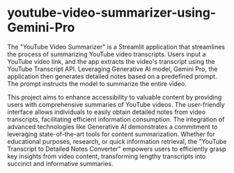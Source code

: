 # youtube-video-summarizer-using-Gemini-Pro
The "YouTube Video Summarizer" is a Streamlit application that streamlines the process of summarizing YouTube video transcripts. Users input a YouTube video link, and the app extracts the video's transcript using the YouTube Transcript API. Leveraging Generative AI model, Gemini Pro, the application then generates detailed notes based on a predefined prompt. The prompt instructs the model to summarize the entire video.

This project aims to enhance accessibility to valuable content by providing users with comprehensive summaries of YouTube videos. The user-friendly interface allows individuals to easily obtain detailed notes from video transcripts, facilitating efficient information consumption. The integration of advanced technologies like Generative AI demonstrates a commitment to leveraging state-of-the-art tools for content summarization. Whether for educational purposes, research, or quick information retrieval, the "YouTube Transcript to Detailed Notes Converter" empowers users to efficiently grasp key insights from video content, transforming lengthy transcripts into succinct and informative summaries.
